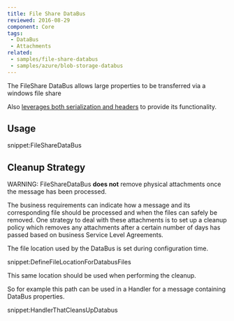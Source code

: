 ```yaml
---
title: File Share DataBus
reviewed: 2016-08-29
component: Core
tags:
 - DataBus
 - Attachments
related:
 - samples/file-share-databus
 - samples/azure/blob-storage-databus
---
```


The FileShare DataBus allows large properties to be transferred via a windows file share

Also [leverages both serialization and headers](/nservicebus/messaging/headers.md#fileshare-databus-headers) to provide its functionality.


## Usage

snippet:FileShareDataBus


## Cleanup Strategy

WARNING: FileShareDataBus **does not** remove physical attachments once the message has been processed.

The business requirements can indicate how a message and its corresponding file should be processed and when the files can safely be removed. One strategy to deal with these attachments is to set up a cleanup policy which removes any attachments after a certain number of days has passed based on business Service Level Agreements.

The file location used by the DataBus is set during configuration time.

snippet:DefineFileLocationForDatabusFiles

This same location should be used when performing the cleanup.

So for example this path can be used in a Handler for a message containing DataBus properties.

snippet:HandlerThatCleansUpDatabus